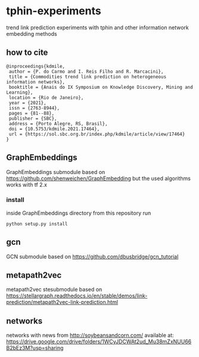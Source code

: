 # tphin-experiments
trend link prediction experiments with tphin and other information network embedding methods

## how to cite
```
@inproceedings{kdmile,
 author = {P. do Carmo and I. Reis Filho and R. Marcacini},
 title = {Commodities trend link prediction on heterogeneous information networks},
 booktitle = {Anais do IX Symposium on Knowledge Discovery, Mining and Learning},
 location = {Rio de Janeiro},
 year = {2021},
 issn = {2763-8944},
 pages = {81--88},
 publisher = {SBC},
 address = {Porto Alegre, RS, Brasil},
 doi = {10.5753/kdmile.2021.17464},
 url = {https://sol.sbc.org.br/index.php/kdmile/article/view/17464}
}
```

## GraphEmbeddings
GraphEmbeddings submodule based on https://github.com/shenweichen/GraphEmbedding but the used algorithms works with tf 2.x
### install
inside GraphEmbeddings directory from this repository run
```
python setup.py install
```

## gcn
GCN submodule based on https://github.com/dbusbridge/gcn_tutorial

## metapath2vec
metapath2vec stesubmodule based on https://stellargraph.readthedocs.io/en/stable/demos/link-prediction/metapath2vec-link-prediction.html

## networks
networks with news from http://soybeansandcorn.com/ available at: https://drive.google.com/drive/folders/1WCyJDCWAt2ud_Mu38mZxNUU66B2bEz3M?usp=sharing
